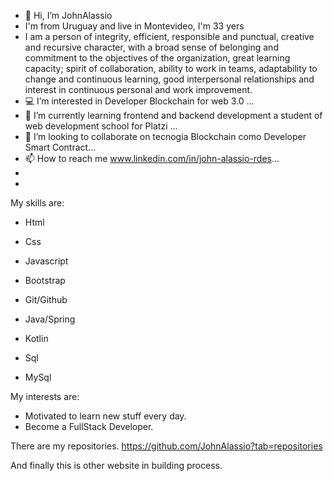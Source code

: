 - 👋 Hi, I’m JohnAlassio
-    I'm from Uruguay and live in Montevideo, I'm 33 yers
-    I am a person of integrity, efficient, responsible and punctual, creative and recursive character, with a broad sense of belonging and commitment to the objectives of the organization, great learning capacity; spirit of collaboration, ability to work in teams, adaptability to change and continuous learning,  good interpersonal relationships and interest in continuous personal and work improvement.
- 💻 I’m interested in Developer Blockchain for web 3.0 ...
- 🌱 I’m currently learning frontend and backend development a student of web development school for Platzi ...
- 💞️ I’m looking to collaborate on tecnogia Blockchain como Developer Smart Contract...
- 📫 How to reach me www.linkedin.com/in/john-alassio-rdes...
- 
- 
My skills are:

- Html
- Css
- Javascript

- Bootstrap
- Git/Github

- Java/Spring
- Kotlin

- Sql
- MySql

My interests are:
- Motivated to learn new stuff every day.
- Become a FullStack Developer.

There are my repositories. https://github.com/JohnAlassio?tab=repositories

And finally this is other website in building process. 
<!---
JohnAlassio/JohnAlassio is a ✨ special ✨ repository because its `README.md` (this file) appears on your GitHub profile.
You can click the Preview link to take a look at your changes.
--->
